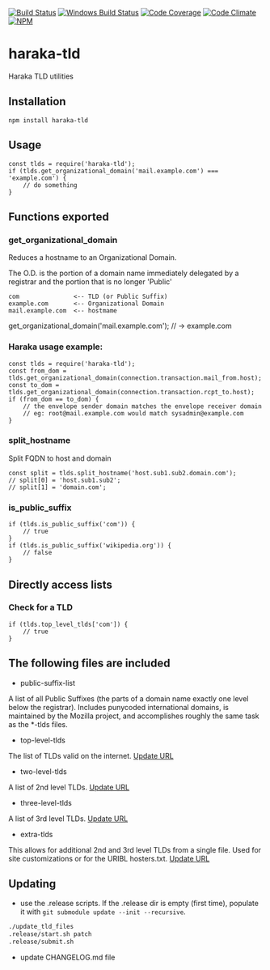 [![Build Status][ci-img]][ci-url]
[![Windows Build Status][ci-win-img]][ci-win-url]
[![Code Coverage][cov-img]][cov-url]
[![Code Climate][clim-img]][clim-url]
[![NPM][npm-img]][npm-url]

# haraka-tld

Haraka TLD utilities

## Installation

    npm install haraka-tld

## Usage

    const tlds = require('haraka-tld');
    if (tlds.get_organizational_domain('mail.example.com') === 'example.com') {
        // do something
    }


## Functions exported

### get_organizational_domain

Reduces a hostname to an Organizational Domain.

The O.D. is the portion of a domain name immediately delegated by a registrar and the portion that is no longer 'Public'

    com               <-- TLD (or Public Suffix)
    example.com       <-- Organizational Domain
    mail.example.com  <-- hostmame

get_organizational_domain('mail.example.com'); // -> example.com

### Haraka usage example:

    const tlds = require('haraka-tld');
    const from_dom = tlds.get_organizational_domain(connection.transaction.mail_from.host);
    const to_dom = tlds.get_organizational_domain(connection.transaction.rcpt_to.host);
    if (from_dom == to_dom) {
        // the envelope sender domain matches the envelope receiver domain
        // eg: root@mail.example.com would match sysadmin@example.com
    }

### split_hostname

Split FQDN to host and domain

    const split = tlds.split_hostname('host.sub1.sub2.domain.com');
    // split[0] = 'host.sub1.sub2';
    // split[1] = 'domain.com';

### is_public_suffix

    if (tlds.is_public_suffix('com')) {
        // true
    }
    if (tlds.is_public_suffix('wikipedia.org')) {
        // false
    }


## Directly access lists

### Check for a TLD

    if (tlds.top_level_tlds['com']) {
        // true
    }


## The following files are included

* public-suffix-list

A list of all Public Suffixes (the parts of a domain name exactly
one level below the registrar). Includes punycoded international domains, is
maintained by the Mozilla project, and accomplishes roughly the same task
as the \*-tlds files.

* top-level-tlds

The list of TLDs valid on the internet. [Update URL](http://data.iana.org/TLD/tlds-alpha-by-domain.txt)

* two-level-tlds

A list of 2nd level TLDs. [Update URL](http://george.surbl.org/two-level-tlds)

* three-level-tlds

A list of 3rd level TLDs. [Update URL](http://www.surbl.org/tld/three-level-tlds)

* extra-tlds

This allows for additional 2nd and 3rd level TLDs from a single file. Used for site customizations or for the URIBL hosters.txt. [Update URL](http://rss.uribl.com/hosters/hosters.txt)


## Updating

* use the .release scripts. If the .release dir is empty (first time), populate it with `git submodule update --init --recursive`.

```sh
./update_tld_files
.release/start.sh patch
.release/submit.sh
```

* update CHANGELOG.md file


[ci-img]: https://github.com/haraka/haraka-tld/workflows/Module%20Tests/badge.svg
[ci-url]: https://github.com/haraka/haraka-tld/actions?query=workflow%3A%22Module+Tests%22
[ci-win-img]: https://github.com/haraka/haraka-tld/workflows/Module%20Tests%20-%20Windows/badge.svg
[ci-win-url]: https://github.com/haraka/haraka-tld/actions?query=workflow%3A%22Module+Tests+-+Windows%22
[cov-img]: https://codecov.io/github/haraka/haraka-tld/coverage.svg
[cov-url]: https://codecov.io/github/haraka/haraka-tld
[clim-img]: https://codeclimate.com/github/haraka/haraka-tld/badges/gpa.svg
[clim-url]: https://codeclimate.com/github/haraka/haraka-tld
[npm-img]: https://nodei.co/npm/haraka-tld.png
[npm-url]: https://www.npmjs.com/package/haraka-tld

